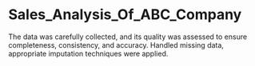 # Sales_Analysis_Of_ABC_Company
The data was carefully collected, and its quality was assessed to ensure completeness, consistency, and accuracy. Handled missing data, appropriate imputation techniques were applied.
